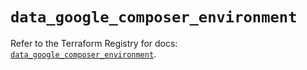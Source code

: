 # `data_google_composer_environment`

Refer to the Terraform Registry for docs: [`data_google_composer_environment`](https://registry.terraform.io/providers/hashicorp/google/6.15.0/docs/data-sources/composer_environment).
